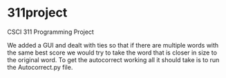 # 311project

CSCI 311 Programming Project

We added a GUI and dealt with ties so that if there are multiple words with the same best score we would try to take the word that is closer in size to the original word. To get the autocorrect working all it should take is to run the Autocorrect.py file.

